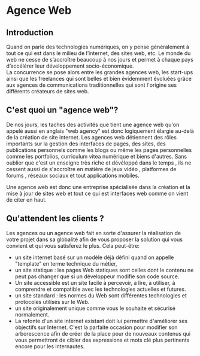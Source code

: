 # Agence Web
## Introduction
Quand on parle des technologies numériques, on y pense généralement à tout ce qui est dans le milieu de l’internet, des sites web, etc. Le monde du web ne cesse de s’accroître beaucoup à nos jours et permet à chaque pays d’accélérer leur développement socio-économique.  
La concurrence se pose alors entre les grandes agences web, les start-ups ainsi que les freelances qui sont belles et bien évidemment évoluées grâce aux agences de communications traditionnelles qui sont l'origine ses différents créateurs de sites web.

## C'est quoi un "agence web"?
De nos jours, les taches des activités que tient une agence web qu'on appelé aussi en anglais "web agency" est donc logiquement élargie au-delà de la création de site internet.
Les agences web détiennent des rôles importants sur la gestion des interfaces de pages, des sites, des publications personnels comme les blogs ou même les pages personnelles comme les portfolios, curriculum vitea numérique et biens d'autres.
Sans oublier que c'est un enseigne très riche et dévéloppé dans le temps , ils ne cessent aussi de s'accroître en matière de jeux vidéo , platformes de forums , réseaux sociaux et tout applications mobiles.

Une agence web est donc une entreprise spécialisée dans la création et la mise à jour de sites web et tout ce qui est interfaces web comme on vient de citer en haut.

## Qu'attendent les clients ?
Les agences ou un agence web fait en sorte d'assurer la réalisation de votre projet dans sa globalité afin de vous proposer la solution qui vous convient et qui vous satisferez le plus. 
Cela peut-être:

- un site internet basé sur un modèle déjà défini quand on appelle "template" en terme technique du métier,
- un site statique : les pages Web statiques sont celles dont le contenu ne peut pas changer que si un développeur modifie son code source.
- Un site accessible est un site facile à percevoir, à lire, à utiliser, à comprendre et compatible avec les technologies actuelles et futures.
- un site standard : les normes du Web sont différentes technologies et protocoles utilisés sur le Web.
- un site originalement unique comme vous le souhaite et sécurisé normalement.
- La refonte d'un site internet existant doit lui permettre d'améliorer ses objectifs sur Internet. C'est la parfaite occasion pour modifier son arborescence afin de créer de la place pour de nouveaux contenus qui vous permettront de cibler des expressions et mots clé plus pertinents encore pour les internautes.
